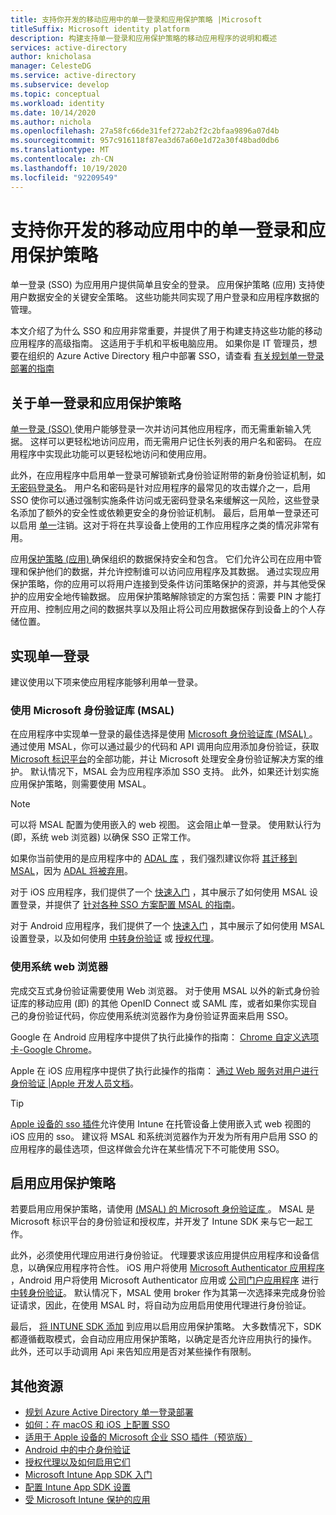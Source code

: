 ```yaml
---
title: 支持你开发的移动应用中的单一登录和应用保护策略 |Microsoft
titleSuffix: Microsoft identity platform
description: 构建支持单一登录和应用保护策略的移动应用程序的说明和概述
services: active-directory
author: knicholasa
manager: CelesteDG
ms.service: active-directory
ms.subservice: develop
ms.topic: conceptual
ms.workload: identity
ms.date: 10/14/2020
ms.author: nichola
ms.openlocfilehash: 27a58fc66de31fef272ab2f2c2bfaa9896a07d4b
ms.sourcegitcommit: 957c916118f87ea3d67a60e1d72a30f48bad0db6
ms.translationtype: MT
ms.contentlocale: zh-CN
ms.lasthandoff: 10/19/2020
ms.locfileid: "92209549"
---
```

# <a name="support-single-sign-on-and-app-protection-policies-in-mobile-apps-you-develop"></a>支持你开发的移动应用中的单一登录和应用保护策略

单一登录 (SSO) 为应用用户提供简单且安全的登录。 应用保护策略 (应用) 支持使用户数据安全的关键安全策略。 这些功能共同实现了用户登录和应用程序数据的管理。

本文介绍了为什么 SSO 和应用非常重要，并提供了用于构建支持这些功能的移动应用程序的高级指南。 这适用于手机和平板电脑应用。 如果你是 IT 管理员，想要在组织的 Azure Active Directory 租户中部署 SSO，请查看 [有关规划单一登录部署的指南](../manage-apps/plan-sso-deployment.md)

## <a name="about-single-sign-on-and-app-protection-policies"></a>关于单一登录和应用保护策略

[单一登录 (SSO) ](../manage-apps/plan-sso-deployment.md) 使用户能够登录一次并访问其他应用程序，而无需重新输入凭据。 这样可以更轻松地访问应用，而无需用户记住长列表的用户名和密码。 在应用程序中实现此功能可以更轻松地访问和使用应用。

此外，在应用程序中启用单一登录可解锁新式身份验证附带的新身份验证机制，如 [无密码登录名](../authentication/concept-authentication-passwordless.md)。 用户名和密码是针对应用程序的最常见的攻击媒介之一，启用 SSO 使你可以通过强制实施条件访问或无密码登录名来缓解这一风险，这些登录名添加了额外的安全性或依赖更安全的身份验证机制。 最后，启用单一登录还可以启用 [单一](v2-protocols-oidc.md#single-sign-out)注销。这对于将在共享设备上使用的工作应用程序之类的情况非常有用。

应用[保护策略 (应用) ](/mem/intune/apps/app-protection-policy)确保组织的数据保持安全和包含。 它们允许公司在应用中管理和保护他们的数据，并允许控制谁可以访问应用程序及其数据。 通过实现应用保护策略，你的应用可以将用户连接到受条件访问策略保护的资源，并与其他受保护的应用安全地传输数据。 应用保护策略解除锁定的方案包括：需要 PIN 才能打开应用、控制应用之间的数据共享以及阻止将公司应用数据保存到设备上的个人存储位置。

## <a name="implementing-single-sign-on"></a>实现单一登录

建议使用以下项来使应用程序能够利用单一登录。

### <a name="use-microsoft-authentication-library-msal"></a>使用 Microsoft 身份验证库 (MSAL) 

在应用程序中实现单一登录的最佳选择是使用 [Microsoft 身份验证库 (MSAL) ](msal-overview.md)。 通过使用 MSAL，你可以通过最少的代码和 API 调用向应用添加身份验证，获取 [Microsoft 标识平台](/azure/active-directory/develop/)的全部功能，并让 Microsoft 处理安全身份验证解决方案的维护。 默认情况下，MSAL 会为应用程序添加 SSO 支持。 此外，如果还计划实施应用保护策略，则需要使用 MSAL。

> [!NOTE]
> 可以将 MSAL 配置为使用嵌入的 web 视图。 这会阻止单一登录。 使用默认行为 (即，系统 web 浏览器) 以确保 SSO 正常工作。

如果你当前使用的是应用程序中的 [ADAL 库](../azuread-dev/active-directory-authentication-libraries.md) ，我们强烈建议你将 [其迁移到 MSAL](msal-migration.md)，因为 [ADAL 将被弃用](https://techcommunity.microsoft.com/t5/azure-active-directory-identity/update-your-applications-to-use-microsoft-authentication-library/ba-p/1257363)。

对于 iOS 应用程序，我们提供了一个 [快速入门](quickstart-v2-ios.md) ，其中展示了如何使用 MSAL 设置登录，并提供了 [针对各种 SSO 方案配置 MSAL 的指南](single-sign-on-macos-ios.md)。

对于 Android 应用程序，我们提供了一个 [快速入门](quickstart-v2-android.md) ，其中展示了如何使用 MSAL 设置登录，以及如何使用 [中转身份验证](brokered-auth.md) 或 [授权代理](authorization-agents.md)。

### <a name="use-the-system-web-browser"></a>使用系统 web 浏览器

完成交互式身份验证需要使用 Web 浏览器。 对于使用 MSAL 以外的新式身份验证库的移动应用 (即) 的其他 OpenID Connect 或 SAML 库，或者如果你实现自己的身份验证代码，你应使用系统浏览器作为身份验证界面来启用 SSO。

Google 在 Android 应用程序中提供了执行此操作的指南： [Chrome 自定义选项卡-Google Chrome](https://developer.chrome.com/multidevice/android/customtabs)。

Apple 在 iOS 应用程序中提供了执行此操作的指南： [通过 Web 服务对用户进行身份验证 |Apple 开发人员文档](https://developer.apple.com/documentation/authenticationservices/authenticating_a_user_through_a_web_service)。

> [!TIP]
> [Apple 设备的 sso 插件](apple-sso-plugin.md)允许使用 Intune 在托管设备上使用嵌入式 web 视图的 iOS 应用的 sso。 建议将 MSAL 和系统浏览器作为开发为所有用户启用 SSO 的应用程序的最佳选项，但这样做会允许在某些情况下不可能使用 SSO。

## <a name="enable-app-protection-policies"></a>启用应用保护策略

若要启用应用保护策略，请使用 [ (MSAL) 的 Microsoft 身份验证库 ](msal-overview.md)。 MSAL 是 Microsoft 标识平台的身份验证和授权库，并开发了 Intune SDK 来与它一起工作。

此外，必须使用代理应用进行身份验证。 代理要求该应用提供应用程序和设备信息，以确保应用程序符合性。 iOS 用户将使用 [Microsoft Authenticator 应用程序](../user-help/user-help-auth-app-sign-in.md) ，Android 用户将使用 Microsoft Authenticator 应用或 [公司门户应用程序](https://play.google.com/store/apps/details?id=com.microsoft.windowsintune.companyportal) 进行 [中转身份验证](brokered-auth.md)。 默认情况下，MSAL 使用 broker 作为其第一次选择来完成身份验证请求，因此，在使用 MSAL 时，将自动为应用启用使用代理进行身份验证。

最后， [将 INTUNE SDK 添加](/mem/intune/developer/app-sdk-get-started) 到应用以启用应用保护策略。 大多数情况下，SDK 都遵循截取模式，会自动应用应用保护策略，以确定是否允许应用执行的操作。 此外，还可以手动调用 Api 来告知应用是否对某些操作有限制。

## <a name="additional-resources"></a>其他资源

- [规划 Azure Active Directory 单一登录部署](../manage-apps/plan-sso-deployment.md)
- [如何：在 macOS 和 iOS 上配置 SSO](single-sign-on-macos-ios.md)
- [适用于 Apple 设备的 Microsoft 企业 SSO 插件（预览版）](apple-sso-plugin.md)
- [Android 中的中介身份验证](brokered-auth.md)
- [授权代理以及如何启用它们](authorization-agents.md)
- [Microsoft Intune App SDK 入门](/mem/intune/developer/app-sdk-get-started)
- [配置 Intune App SDK 设置](/mem/intune/developer/app-sdk-ios#configure-settings-for-the-intune-app-sdk)
- [受 Microsoft Intune 保护的应用](/mem/intune/apps/apps-supported-intune-apps)
